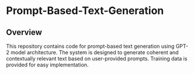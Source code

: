 # Prompt-Based-Text-Generation

## Overview
This repository contains code for prompt-based text generation using GPT-2 model architecture. The system is designed to generate coherent and contextually relevant text based on user-provided prompts. Training data is provided for easy implementation.

